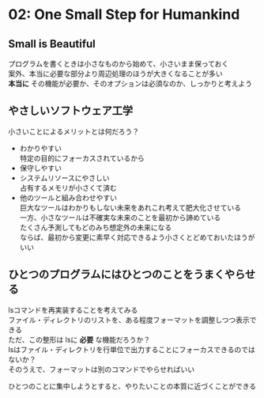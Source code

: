 # 02: One Small Step for Humankind

## Small is Beautiful

プログラムを書くときは小さなものから始めて、小さいまま保っておく  
案外、本当に必要な部分より周辺処理のほうが大きくなることが多い  
**本当に** その機能が必要か、そのオプションは必須なのか、しっかりと考えよう

## やさしいソフトウェア工学

小さいことによるメリットとは何だろう？  

- わかりやすい  
特定の目的にフォーカスされているから
- 保守しやすい
- システムリソースにやさしい  
占有するメモリが小さくて済む
- 他のツールと組み合わせやすい  
巨大なツールはわかりもしない未来をあれこれ考えて肥大化させている  
一方、小さなツールは不確実な未来のことを最初から諦めている  
たくさん予測してもどのみち想定外の未来になる  
ならば、最初から変更に素早く対応できるよう小さくとどめておいたほうがいい

## ひとつのプログラムにはひとつのことをうまくやらせる

lsコマンドを再実装することを考えてみる  
ファイル・ディレクトリのリストを、ある程度フォーマットを調整しつつ表示できる  
ただ、この整形は lsに **必要** な機能だろうか？  
lsはファイル・ディレクトリを行単位で出力することにフォーカスできるのではないか？  
そのうえで、フォーマットは別のコマンドでやらせればいい  

ひとつのことに集中しようとすると、やりたいことの本質に近づくことができる